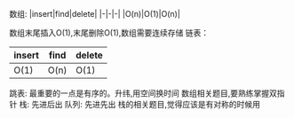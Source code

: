 数组: 
|insert|find|delete|
|-|-|-|
|O(n)|O(1)|O(n)|

数组末尾插入O(1),末尾删除O(1),数组需要连续存储
链表：

|insert|find|delete|
|-|-|-|
|O(1)|O(n)|O(1)|

跳表: 最重要的一点是有序的。升纬,用空间换时间
数组相关题目,要熟练掌握双指针
栈: 先进后出
队列: 先进先出
栈的相关题目,觉得应该是有对称的时候用

